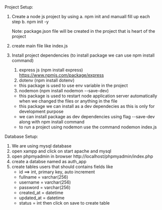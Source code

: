Project Setup:

1. Create a node js project by using
   a. npm init and manuall fill up each step
   b. npm init -y

   Note: package.json file will be created in the project that is heart of the project

2. create main file like index.js
3. Install project dependencies (to install package we can use npm install command)

   1. express js (npm install express) https://www.npmjs.com/package/express
   2. dotenv (npm install dotenv)

   - this package is used to use env variable in the project

   3. nodemon (npm install nodemon --save-dev)

   - this package is used to restart node application server automatically when we changed the files or anything in the file
   - this package we can install as a dev dependecies as this is only for development purpose
   - we can install package as dev dependencies using flag --save-dev along with npm install command
   - to run a project using nodemon use the command nodemon index.js

Database Setup:

1. We are using mysql database
2. open xampp and click on start apache and mysql
3. open phpmyadmin in browser
   http://localhost/phpmyadmin/index.php
4. create a databse named as auth_app
5. create tables users that should contains fields like
   - id ==> int, primary key, auto increment
   - fullname = varchar(256)
   - username = varchar(256)
   - password = varchar(256)
   - created_at = datetime
   - updated_at = datetime
   - status = int
     then click on save to create table
